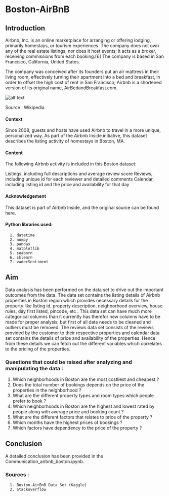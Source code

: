# Boston-AirBnB

## Introduction

Airbnb, Inc. is an online marketplace for arranging or offering lodging, primarily homestays, or tourism experiences. The company does not own any of the real estate listings, nor does it host events; it acts as a broker, receiving commissions from each booking.[6] The company is based in San Francisco, California, United States.

The company was conceived after its founders put an air mattress in their living room, effectively turning their apartment into a bed and breakfast, in order to offset the high cost of rent in San Francisco; Airbnb is a shortened version of its original name, AirBedandBreakfast.com.

![alt text](https://raw.githubusercontent.com/niladrihere/Boston-AirBnB/master/airbnb_logo.png)

Source : Wikipedia

#### Context
Since 2008, guests and hosts have used Airbnb to travel in a more unique, personalized way. As part of the Airbnb Inside initiative, this dataset describes the listing activity of homestays in Boston, MA.

#### Content
The following Airbnb activity is included in this Boston dataset:

Listings, including full descriptions and average review score
Reviews, including unique id for each reviewer and detailed comments
Calendar, including listing id and the price and availability for that day

#### Acknowledgement
This dataset is part of Airbnb Inside, and the original source can be found here.

#### Python libraries used:

      1. datetime
      2. numpy
      3. pandas
      4. matplotlib
      5. seaborn
      6. sklearn
      7. vaderSentiment

## Aim

Data analysis has been performed on the data set to drive out the important outcomes from the data.
The data set contains the listing details of Airbnb properties in Boston region which provides
necessary details for the property like listing id, property description, neighborhood overview, house rules, day first listed, pincode, etc . This data set can have much more categorical columns
than it currently has therefor new columns have to be made for proper analysis, but first of all data needs to be cleaned and outliers must be removed. The reviews data set consists of the reviews provided by the customer to their respective properties and calendar data set contains the details of price and availability of the properties. Hence from these details we can fetch out the different variables which correlates to the pricing of the properties.

### Questions that could be raised after analyzing and manipulating the data :

  1. Which neighborhoods in Boston are the most costliest and cheapest ?
  2. Does the total number of bookings depends on the price of the properties in the neighborhood ?
  3. What are the different property types and room types which people prefer to book ?
  4. Which neighborhoods in Boston are the highest and lowest rated by people along with average price and booking count ?
  5. What are the different factors that relates to price of the property ?
  6. Which months have the highest prices of bookings ?
  7. Which factors have dependency to the price of the property ?


## Conclusion

A detailed conclusion has been provided in the Communication_airbnb_boston.ipynb.

### Sources :
      1. Boston-AirBnB Data Set (Kaggle)
      2. Stackoverflow
